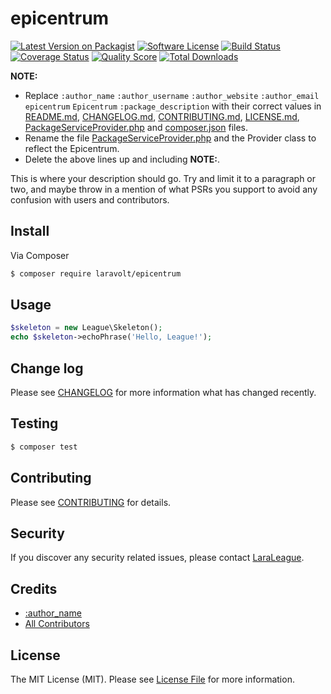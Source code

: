 # epicentrum

[![Latest Version on Packagist][ico-version]][link-packagist]
[![Software License][ico-license]](LICENSE.md)
[![Build Status][ico-travis]][link-travis]
[![Coverage Status][ico-scrutinizer]][link-scrutinizer]
[![Quality Score][ico-code-quality]][link-code-quality]
[![Total Downloads][ico-downloads]][link-downloads]


**NOTE:**
- Replace ```:author_name``` ```:author_username``` ```:author_website``` ```:author_email``` ```epicentrum``` ```Epicentrum``` ```:package_description``` with their correct values in [README.md](README.md), [CHANGELOG.md](CHANGELOG.md), [CONTRIBUTING.md](CONTRIBUTING.md), [LICENSE.md](LICENSE.md), [PackageServiceProvider.php](src/PackageServiceProvider.php) and [composer.json](composer.json) files.
- Rename the file [PackageServiceProvider.php](src/PackageServiceProvider.php) and the Provider class to reflect the Epicentrum.
- Delete the above lines up and including **NOTE:**.

This is where your description should go. Try and limit it to a paragraph or two, and maybe throw in a mention of what
PSRs you support to avoid any confusion with users and contributors.

## Install

Via Composer

``` bash
$ composer require laravolt/epicentrum
```

## Usage

``` php
$skeleton = new League\Skeleton();
echo $skeleton->echoPhrase('Hello, League!');
```

## Change log

Please see [CHANGELOG](CHANGELOG.md) for more information what has changed recently.

## Testing

``` bash
$ composer test
```

## Contributing

Please see [CONTRIBUTING](CONTRIBUTING.md) for details.

## Security

If you discover any security related issues, please contact [LaraLeague](https://github.com/lara-league).

## Credits

- [:author_name][link-author]
- [All Contributors][link-contributors]

## License

The MIT License (MIT). Please see [License File](LICENSE.md) for more information.

[ico-version]: https://img.shields.io/packagist/v/league/epicentrum.svg?style=flat-square
[ico-license]: https://img.shields.io/badge/license-MIT-brightgreen.svg?style=flat-square
[ico-travis]: https://img.shields.io/travis/thephpleague/epicentrum/master.svg?style=flat-square
[ico-scrutinizer]: https://img.shields.io/scrutinizer/coverage/g/thephpleague/epicentrum.svg?style=flat-square
[ico-code-quality]: https://img.shields.io/scrutinizer/g/thephpleague/epicentrum.svg?style=flat-square
[ico-downloads]: https://img.shields.io/packagist/dt/league/epicentrum.svg?style=flat-square

[link-packagist]: https://packagist.org/packages/league/epicentrum
[link-travis]: https://travis-ci.org/thephpleague/epicentrum
[link-scrutinizer]: https://scrutinizer-ci.com/g/thephpleague/epicentrum/code-structure
[link-code-quality]: https://scrutinizer-ci.com/g/thephpleague/epicentrum
[link-downloads]: https://packagist.org/packages/league/epicentrum
[link-author]: https://github.com/:author_username
[link-contributors]: ../../contributors

